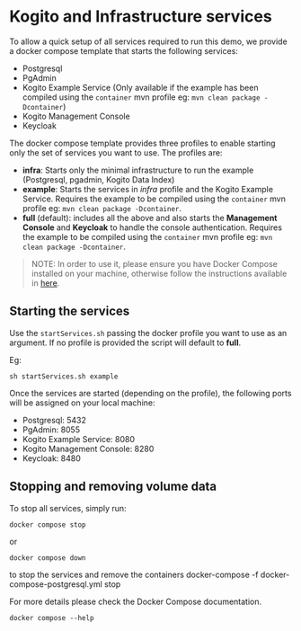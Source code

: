# Kogito and Infrastructure services

To allow a quick setup of all services required to run this demo, we provide a docker compose template that starts the following services:

- Postgresql
- PgAdmin
- Kogito Example Service (Only available if the example has been compiled using the `container` mvn profile eg: `mvn clean package -Dcontainer`)
- Kogito Management Console
- Keycloak

The docker compose template provides three profiles to enable starting only the set of services you want to use. The profiles are:

- **infra**: Starts only the minimal infrastructure to run the example (Postgresql, pgadmin, Kogito Data Index)
- **example**: Starts the services in _infra_ profile and the Kogito Example Service. Requires the example to be compiled using the `container` mvn profile eg: `mvn clean package -Dcontainer`.
- **full** (default): includes all the above and also starts the **Management Console** and **Keycloak** to handle the console authentication. Requires the example to be compiled using the `container` mvn profile eg: `mvn clean package -Dcontainer`.

> NOTE: In order to use it, please ensure you have Docker Compose installed on your machine, otherwise follow the instructions available
> in [here](https://docs.docker.com/compose/install/).

## Starting the services

Use the `startServices.sh` passing the docker profile you want to use as an argument. If no profile is provided the script will default to **full**.

Eg:

```shell
sh startServices.sh example
```

Once the services are started (depending on the profile), the following ports will be assigned on your local machine:

- Postgresql: 5432
- PgAdmin: 8055
- Kogito Example Service: 8080
- Kogito Management Console: 8280
- Keycloak: 8480

## Stopping and removing volume data

To stop all services, simply run:

```shell
docker compose stop
```

or

```shell
docker compose down
```

to stop the services and remove the containers
docker-compose -f docker-compose-postgresql.yml stop

For more details please check the Docker Compose documentation.

```shell
docker compose --help
```
